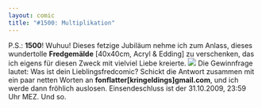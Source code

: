 ```yaml
---
layout: comic
title: "#1500: Multiplikation"
---
```


P.S.: <strong>1500</strong>! Wuhuu!
Dieses fetzige Jubiläum nehme ich zum Anlass, dieses wundertolle <strong>Fredgemälde</strong> [40x40cm, Acryl & Edding] zu verschenken, das ich eigens für diesen Zweck mit vielviel Liebe kreierte. 
<img src="http://www.fonflatter.de/bilder/hihi_ich.png">
Die Gewinnfrage lautet: Was ist dein Lieblingsfredcomic?
Schickt die Antwort zusammen mit ein paar netten Worten an <strong>fonflatter[kringeldings]gmail.com</strong>, und ich werde dann fröhlich auslosen. Einsendeschluss ist der 31.10.2009, 23:59 Uhr MEZ.
Und so.
